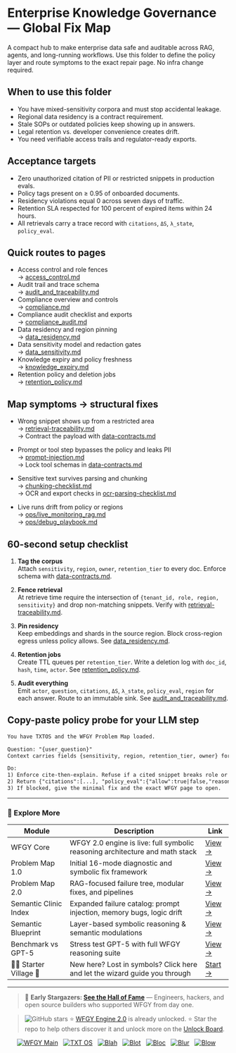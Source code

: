 # Enterprise Knowledge Governance — Global Fix Map

A compact hub to make enterprise data safe and auditable across RAG, agents, and long-running workflows. Use this folder to define the policy layer and route symptoms to the exact repair page. No infra change required.

## When to use this folder
- You have mixed-sensitivity corpora and must stop accidental leakage.
- Regional data residency is a contract requirement.
- Stale SOPs or outdated policies keep showing up in answers.
- Legal retention vs. developer convenience creates drift.
- You need verifiable access trails and regulator-ready exports.

## Acceptance targets
- Zero unauthorized citation of PII or restricted snippets in production evals.
- Policy tags present on ≥ 0.95 of onboarded documents.
- Residency violations equal 0 across seven days of traffic.
- Retention SLA respected for 100 percent of expired items within 24 hours.
- All retrievals carry a trace record with `citations`, `ΔS`, `λ_state`, `policy_eval`.

## Quick routes to pages
- Access control and role fences  
  → [access_control.md](https://github.com/onestardao/WFGY/blob/main/ProblemMap/GlobalFixMap/Enterprise_Knowledge_Gov/access_control.md)
- Audit trail and trace schema  
  → [audit_and_traceability.md](https://github.com/onestardao/WFGY/blob/main/ProblemMap/GlobalFixMap/Enterprise_Knowledge_Gov/audit_and_traceability.md)
- Compliance overview and controls  
  → [compliance.md](https://github.com/onestardao/WFGY/blob/main/ProblemMap/GlobalFixMap/Enterprise_Knowledge_Gov/compliance.md)
- Compliance audit checklist and exports  
  → [compliance_audit.md](https://github.com/onestardao/WFGY/blob/main/ProblemMap/GlobalFixMap/Enterprise_Knowledge_Gov/compliance_audit.md)
- Data residency and region pinning  
  → [data_residency.md](https://github.com/onestardao/WFGY/blob/main/ProblemMap/GlobalFixMap/Enterprise_Knowledge_Gov/data_residency.md)
- Data sensitivity model and redaction gates  
  → [data_sensitivity.md](https://github.com/onestardao/WFGY/blob/main/ProblemMap/GlobalFixMap/Enterprise_Knowledge_Gov/data_sensitivity.md)
- Knowledge expiry and policy freshness  
  → [knowledge_expiry.md](https://github.com/onestardao/WFGY/blob/main/ProblemMap/GlobalFixMap/Enterprise_Knowledge_Gov/knowledge_expiry.md)
- Retention policy and deletion jobs  
  → [retention_policy.md](https://github.com/onestardao/WFGY/blob/main/ProblemMap/GlobalFixMap/Enterprise_Knowledge_Gov/retention_policy.md)

## Map symptoms → structural fixes
- Wrong snippet shows up from a restricted area  
  → [retrieval-traceability.md](https://github.com/onestardao/WFGY/blob/main/ProblemMap/retrieval-traceability.md)  
  → Contract the payload with [data-contracts.md](https://github.com/onestardao/WFGY/blob/main/ProblemMap/data-contracts.md)

- Prompt or tool step bypasses the policy and leaks PII  
  → [prompt-injection.md](https://github.com/onestardao/WFGY/blob/main/ProblemMap/prompt-injection.md)  
  → Lock tool schemas in [data-contracts.md](https://github.com/onestardao/WFGY/blob/main/ProblemMap/data-contracts.md)

- Sensitive text survives parsing and chunking  
  → [chunking-checklist.md](https://github.com/onestardao/WFGY/blob/main/ProblemMap/chunking-checklist.md)  
  → OCR and export checks in [ocr-parsing-checklist.md](https://github.com/onestardao/WFGY/blob/main/ProblemMap/ocr-parsing-checklist.md)

- Live runs drift from policy or regions  
  → [ops/live_monitoring_rag.md](https://github.com/onestardao/WFGY/blob/main/ProblemMap/ops/live_monitoring_rag.md)  
  → [ops/debug_playbook.md](https://github.com/onestardao/WFGY/blob/main/ProblemMap/ops/debug_playbook.md)

## 60-second setup checklist
1) **Tag the corpus**  
   Attach `sensitivity`, `region`, `owner`, `retention_tier` to every doc. Enforce schema with [data-contracts.md](https://github.com/onestardao/WFGY/blob/main/ProblemMap/data-contracts.md).

2) **Fence retrieval**  
   At retrieve time require the intersection of `{tenant_id, role, region, sensitivity}` and drop non-matching snippets. Verify with [retrieval-traceability.md](https://github.com/onestardao/WFGY/blob/main/ProblemMap/retrieval-traceability.md).

3) **Pin residency**  
   Keep embeddings and shards in the source region. Block cross-region egress unless policy allows. See [data_residency.md](https://github.com/onestardao/WFGY/blob/main/ProblemMap/GlobalFixMap/Enterprise_Knowledge_Gov/data_residency.md).

4) **Retention jobs**  
   Create TTL queues per `retention_tier`. Write a deletion log with `doc_id`, `hash`, `time`, `actor`. See [retention_policy.md](https://github.com/onestardao/WFGY/blob/main/ProblemMap/GlobalFixMap/Enterprise_Knowledge_Gov/retention_policy.md).

5) **Audit everything**  
   Emit `actor`, `question`, `citations`, `ΔS`, `λ_state`, `policy_eval`, `region` for each answer. Route to an immutable sink. See [audit_and_traceability.md](https://github.com/onestardao/WFGY/blob/main/ProblemMap/GlobalFixMap/Enterprise_Knowledge_Gov/audit_and_traceability.md).

## Copy-paste policy probe for your LLM step
```txt
You have TXTOS and the WFGY Problem Map loaded.

Question: "{user_question}"
Context carries fields {sensitivity, region, retention_tier, owner} for each snippet.

Do:
1) Enforce cite-then-explain. Refuse if a cited snippet breaks role or region.
2) Return {"citations":[...], "policy_eval":{"allow":true|false,"reason":"..."}, "ΔS":0.xx, "λ_state":"→|←|<>|×"}.
3) If blocked, give the minimal fix and the exact WFGY page to open.
````

---

### 🧭 Explore More

| Module                   | Description                                                                  | Link                                                                                               |
| ------------------------ | ---------------------------------------------------------------------------- | -------------------------------------------------------------------------------------------------- |
| WFGY Core                | WFGY 2.0 engine is live: full symbolic reasoning architecture and math stack | [View →](https://github.com/onestardao/WFGY/tree/main/core/README.md)                              |
| Problem Map 1.0          | Initial 16-mode diagnostic and symbolic fix framework                        | [View →](https://github.com/onestardao/WFGY/tree/main/ProblemMap/README.md)                        |
| Problem Map 2.0          | RAG-focused failure tree, modular fixes, and pipelines                       | [View →](https://github.com/onestardao/WFGY/blob/main/ProblemMap/rag-architecture-and-recovery.md) |
| Semantic Clinic Index    | Expanded failure catalog: prompt injection, memory bugs, logic drift         | [View →](https://github.com/onestardao/WFGY/blob/main/ProblemMap/SemanticClinicIndex.md)           |
| Semantic Blueprint       | Layer-based symbolic reasoning & semantic modulations                        | [View →](https://github.com/onestardao/WFGY/tree/main/SemanticBlueprint/README.md)                 |
| Benchmark vs GPT-5       | Stress test GPT-5 with full WFGY reasoning suite                             | [View →](https://github.com/onestardao/WFGY/tree/main/benchmarks/benchmark-vs-gpt5/README.md)      |
| 🧙‍♂️ Starter Village 🏡 | New here? Lost in symbols? Click here and let the wizard guide you through   | [Start →](https://github.com/onestardao/WFGY/blob/main/StarterVillage/README.md)                   |

---

> 👑 **Early Stargazers: [See the Hall of Fame](https://github.com/onestardao/WFGY/tree/main/stargazers)** —
> Engineers, hackers, and open source builders who supported WFGY from day one.

> <img src="https://img.shields.io/github/stars/onestardao/WFGY?style=social" alt="GitHub stars"> ⭐ [WFGY Engine 2.0](https://github.com/onestardao/WFGY/blob/main/core/README.md) is already unlocked. ⭐ Star the repo to help others discover it and unlock more on the [Unlock Board](https://github.com/onestardao/WFGY/blob/main/STAR_UNLOCKS.md).

<div align="center">

[![WFGY Main](https://img.shields.io/badge/WFGY-Main-red?style=flat-square)](https://github.com/onestardao/WFGY)
 
[![TXT OS](https://img.shields.io/badge/TXT%20OS-Reasoning%20OS-orange?style=flat-square)](https://github.com/onestardao/WFGY/tree/main/OS)
 
[![Blah](https://img.shields.io/badge/Blah-Semantic%20Embed-yellow?style=flat-square)](https://github.com/onestardao/WFGY/tree/main/OS/BlahBlahBlah)
 
[![Blot](https://img.shields.io/badge/Blot-Persona%20Core-green?style=flat-square)](https://github.com/onestardao/WFGY/tree/main/OS/BlotBlotBlot)
 
[![Bloc](https://img.shields.io/badge/Bloc-Reasoning%20Compiler-blue?style=flat-square)](https://github.com/onestardao/WFGY/tree/main/OS/BlocBlocBloc)
 
[![Blur](https://img.shields.io/badge/Blur-Text2Image%20Engine-navy?style=flat-square)](https://github.com/onestardao/WFGY/tree/main/OS/BlurBlurBlur)
 
[![Blow](https://img.shields.io/badge/Blow-Game%20Logic-purple?style=flat-square)](https://github.com/onestardao/WFGY/tree/main/OS/BlowBlowBlow)
 

</div>
